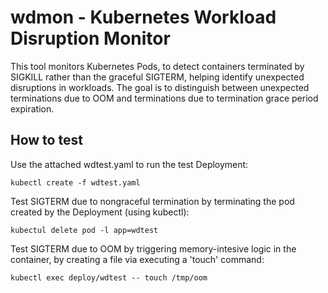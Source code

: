# wdmon - Kubernetes Workload Disruption Monitor

This tool monitors Kubernetes Pods, to detect containers terminated by SIGKILL rather than the graceful SIGTERM, helping identify unexpected disruptions in workloads. The goal is to distinguish between unexpected terminations due to OOM and terminations due to termination grace period expiration.

## How to test
Use the attached wdtest.yaml to run the test Deployment:

```
kubectl create -f wdtest.yaml
```

Test SIGTERM due to nongraceful termination by terminating the pod created by the Deployment (using kubectl):
```
kubectul delete pod -l app=wdtest
```

Test SIGTERM due to OOM by triggering memory-intesive logic in the container, by creating a file via executing a 'touch' command:
```
kubectl exec deploy/wdtest -- touch /tmp/oom
```